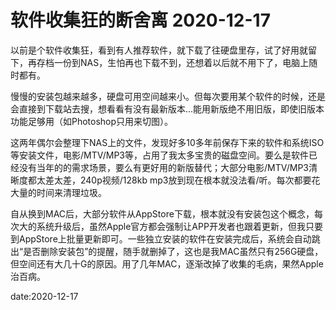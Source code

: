 # 软件收集狂的断舍离 2020-12-17

以前是个软件收集狂，看到有人推荐软件，就下载了往硬盘里存，试了好用就留下，再存档一份到NAS，生怕再也下载不到，还想着以后就不用下了，电脑上随时都有。

慢慢的安装包越来越多，硬盘可用空间越来小。但每次要用某个软件的时候，还是会直接到下载站去搜，想看看有没有最新版本...能用新版绝不用旧版，即使旧版本功能足够用（如Photoshop只用来切图）。

这两年偶尔会整理下NAS上的文件，发现好多10多年前保存下来的软件和系统ISO等安装文件，电影/MTV/MP3等，占用了我太多宝贵的磁盘空间。要么是软件已经没有当年的的需求场景，要么有更好用的新版替代；大部分电影/MTV/MP3清晰度都太差太差，240p视频/128kb mp3放到现在根本就没法看/听。每次都要花大量的时间来清理垃圾。

自从换到MAC后，大部分软件从AppStore下载，根本就没有安装包这个概念，每次大的系统升级后，虽然Apple官方都会强制让APP开发者也跟着更新，但我只要到AppStore上批量更新即可。一些独立安装的软件在安装完成后，系统会自动跳出“是否删除安装包”的提醒，随手就删掉了，这也是我MAC虽然只有256G硬盘，但空间还有大几十G的原因。用了几年MAC，逐渐改掉了收集的毛病，果然Apple治百病。

date:2020-12-17

